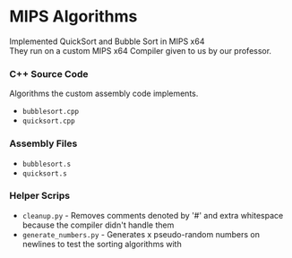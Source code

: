 # MIPS Algorithms
Implemented QuickSort and Bubble Sort in MIPS x64  
They run on a custom MIPS x64 Compiler given to us by our professor.

### C++ Source Code
Algorithms the custom assembly code implements.
- `bubblesort.cpp`
- `quicksort.cpp`

### Assembly Files
- `bubblesort.s`
- `quicksort.s`

### Helper Scrips
- `cleanup.py` - Removes comments denoted by '#' and extra whitespace because the compiler didn't handle them
- `generate_numbers.py` - Generates x pseudo-random numbers on newlines to test the sorting algorithms with
